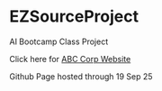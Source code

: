# EZSourceProject
AI Bootcamp Class Project

Click here for [ABC Corp Website](https://me.github.io/EZSourceProject/abc-corp-website/)

Github Page hosted through 19 Sep 25
